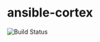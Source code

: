 # ansible-cortex

![Build Status](https://travis-ci.org/drewstinnett/ansible-cortex.svg?branch=master)
